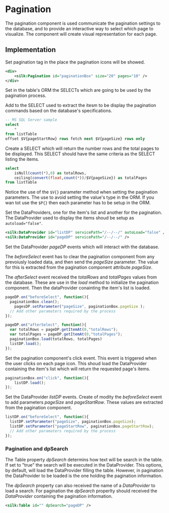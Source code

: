 # Pagination

The pagination component is used communicate the pagination settings to the database, and to provide an interactive way to select which page to visualize. The component will create visual representation for each page.

## Implementation

Set pagination tag in the place the pagination icons will be showed. 

```xml
<div>
	<silk:Pagination id="paginationBox" size="20" pages="10" />
</div>
```

Set in the table's ORM the SELECTs which are going to be used by the pagination process.

Add to the SELECT used to extract the itesm to be display the pagination commands based on the database's specifications. 

```sql
-- MS SQL Server sample
select
	*
from listTable
offset $V{pageStartRow} rows fetch next $V{pageSize} rows only
```

Create a SELECT which will return the number rows and the total pages to be displayed. This SELECT should have the same criteria as the SELECT listing the items. 

```sql
select
	isNull(count(*),0) as totalRows,
	ceiling(convert(float,count(*))/$V{pageSize}) as totalPages
from listTable
```

Notice the use of the ```$V{}``` parameter method when setting the pagination parameters. The use to avoid setting the value's type in the ORM. If you wan tot use the ```$P{}``` then each parameter has to be setup in the ORM.

Set the DataProviders, one for the item's list and another for the pagination. The DataProvider used to display the items shoud be setup as ```autoload="false"```.

```xml
<silk:DataProvider id="listDP" servicePath="/--/--/" autoLoad="false" />
<silk:DataProvider id="pageDP" servicePath="/--/--/" />
```

Set the DataProvider *pageDP* events which will interact with the database.

The *beforeSelect* event has to clear the pagination component from any prevoiusly loaded data, and then send the *pageSize* parameter. The value for this is extracted from the pagination component attribute *pageSize*.

The *afterSelect* event received the *totalRows* and *totalPages* values from the database. These are use in the *load* method to initialize the pagination component. Then the dataProvider conainting the item's list is loaded.

```javascript
pageDP.on("beforeSelect", function(){
  paginationBox.clean();
	pagesDP.setParameter("pageSize", paginationBox.pageSize );
  // Add other paramaters required by the process
});

pageDP.on("afterSelect", function(){
  var totalRows = pageDP.getItemAt(0,"totalRows");
  var totalPages = pageDP.getItemAt(0,"totalPages");
  paginationBox.load(totalRows, totalPages)
  listDP.load();
});
```

Set the pagination component's click event. This event is triggered when the user clicks on each page icon. This shoud load the DataProvider containing the item's list which will return the requested page's items.

```javascript
paginationBox.on("click", function(){
	listDP.load();
});
```

Set the DataProvider *listDP* events. Create of modity the *beforeSelect* event to add parameters *pageSize* and *pageStartRow*. These values are extracted from the pagination component.

```javascript
listDP.on("beforeSelect", function(){
  listDP.setParameter("pageSize", paginationBox.pageSize);
  listDP.setParameter("pageStartRow", paginationBox.pageStartRow);
  // Add other paramaters required by the process
});
```

### Pagination and dpSearch

The Table property *dpSearch* determins how text will be search in the table. If set to "true" the search will be executed in the DataProvider. This options, by default, will load the DataProvider filling the table. However, in pagination the DataProvider to be loaded is the one holding the pagination information.

The *dpSearch* property can also received the name of a *DataProvider* to load a search. For pagination the *dpSearch* properlty should received the *DataProvider* containing the pagination information.

```xml
<silk:Table id="" dpSearch="pageDP" />
```

